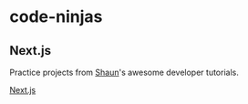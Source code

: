 # code-ninjas

## Next.js

Practice projects from [Shaun](https://github.com/iamshaunjp)'s awesome developer tutorials.

[Next.js](https://www.youtube.com/playlist?list=PL4cUxeGkcC9g9gP2onazU5-2M-AzA8eBw)